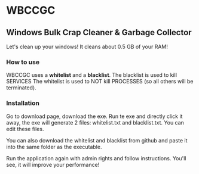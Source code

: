 # WBCCGC
## Windows Bulk Crap Cleaner & Garbage Collector

Let's clean up your windows! 
It cleans about 0.5 GB of your RAM!

### How to use

WBCCGC uses a **whitelist** and a **blacklist**.
The blacklist is used to kill SERVICES
The whitelist is used to NOT kill PROCESSES (so all others will be terminated).

### Installation
Go to download page, download the exe.
Run te exe and directly click it away, the exe will generate 2 files:
whitelist.txt and blacklist.txt. You can edit these files.

You can also download the whitelist and blacklist from github and paste it into the same folder as the executable.

Run the application again with admin rights and follow instructions.
You'll see, it will improve your performance!